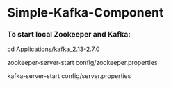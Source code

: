 # Simple-Kafka-Component

### To start local Zookeeper and Kafka:

cd Applications/kafka_2.13-2.7.0

zookeeper-server-start config/zookeeper.properties

kafka-server-start config/server.properties
